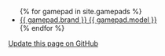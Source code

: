 ---
---

<ul>
{% for gamepad in site.gamepads %}
  <li><a href="{{ gamepad.url | relative_url }}">{{ gamepad.brand }} {{ gamepad.model }}</a></li>
{% endfor %}
</ul>

[Update this page on GitHub](https://github.com/denilsonsa/gamepad-cheatsheet)
